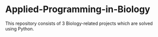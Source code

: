 # Applied-Programming-in-Biology
This repository consists of 3 Biology-related projects which are solved using Python.
